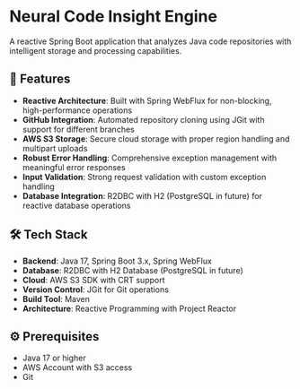 # Neural Code Insight Engine

A reactive Spring Boot application that analyzes Java code repositories with intelligent storage and processing capabilities.

## 🚀 Features

- **Reactive Architecture**: Built with Spring WebFlux for non-blocking, high-performance operations
- **GitHub Integration**: Automated repository cloning using JGit with support for different branches
- **AWS S3 Storage**: Secure cloud storage with proper region handling and multipart uploads
- **Robust Error Handling**: Comprehensive exception management with meaningful error responses
- **Input Validation**: Strong request validation with custom exception handling
- **Database Integration**: R2DBC with H2 (PostgreSQL in future) for reactive database operations

## 🛠️ Tech Stack

- **Backend**: Java 17, Spring Boot 3.x, Spring WebFlux
- **Database**: R2DBC with H2 Database (PostgreSQL in future)
- **Cloud**: AWS S3 SDK with CRT support
- **Version Control**: JGit for Git operations
- **Build Tool**: Maven
- **Architecture**: Reactive Programming with Project Reactor

## ⚙️ Prerequisites

- Java 17 or higher
- AWS Account with S3 access
- Git
